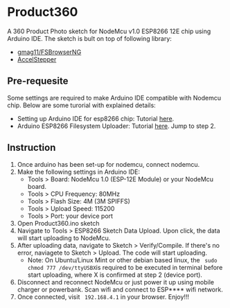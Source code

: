 # Product360
A 360 Product Photo sketch for NodeMcu v1.0 ESP8266 12E chip using Arduino IDE. The sketch is bult on top of following library:

- [gmag11/FSBrowserNG](https://github.com/gmag11/FSBrowserNG)
- [AccelStepper](http://www.airspayce.com/mikem/arduino/AccelStepper/)

## Pre-requesite
Some settings are required to make Arduino IDE compatible with Nodemcu chip. Below are some turorial with explained details:
- Setting up Arduino IDE for esp8266 chip: Tutorial [here](http://www.instructables.com/id/Quick-Start-to-Nodemcu-ESP8266-on-Arduino-IDE/).
- Arduino ESP8266 Filesystem Uploader: Tutorial [here](http://www.instructables.com/id/Using-ESP8266-SPIFFS/). Jump to step 2.

## Instruction
1. Once arduino has been set-up for nodemcu, connect nodemcu.
2. Make the following settings in Arduino IDE:
    - Tools > Board: NodeMcu 1.0 (ESP-12E Module) or your NodeMcu board.
    - Tools > CPU Frequency: 80MHz
    - Tools > Flash Size: 4M (3M SPIFFS)
    - Tools > Upload Speed: 115200
    - Tools > Port: your device port
3. Open Product360.ino sketch
4. Navigate to Tools > ESP8266 Sketch Data Upload. Upon click, the data will start uploading to NodeMcu.
5. After uploading data, navigate to Sketch > Verify/Compile. If there's no error, naviagete to Sketch > Upload. The code will start uploading.
    - Note: On Ubuntu/Linux Mint or other debian based linux, the `  sudo chmod 777 /dev/ttyUSBX `is required to be executed in terminal before start uploading, where X is confirmed at step 2 (device port).
6. Disconnect and reconnect NodeMcu or just power it up using mobile charger or powerbank. Scan wifi and connect to ESP**** wifi network.
7. Once connected, visit ` 192.168.4.1` in your browser. Enjoy!!!
